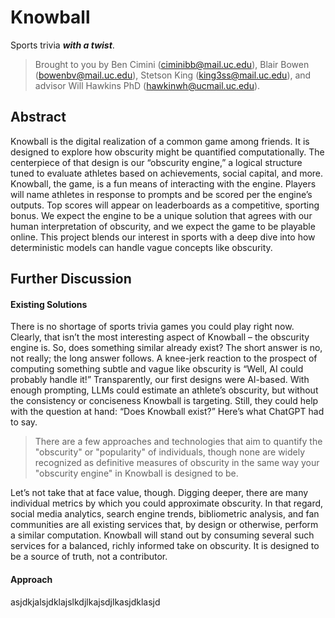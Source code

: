 # Knowball

Sports trivia ***with a twist***.

> Brought to you by Ben Cimini (ciminibb@mail.uc.edu), Blair Bowen (bowenbv@mail.uc.edu), Stetson King (king3ss@mail.uc.edu),
> and advisor Will Hawkins PhD (hawkinwh@ucmail.uc.edu).

## Abstract

Knowball is the digital realization of a common game among friends. It is designed to explore how obscurity might be quantified
computationally. The centerpiece of that design is our “obscurity engine,” a logical structure tuned to evaluate athletes based
on achievements, social capital, and more. Knowball, the game, is a fun means of interacting with the engine. Players will name
athletes in response to prompts and be scored per the engine’s outputs. Top scores will appear on leaderboards as a competitive,
sporting bonus. We expect the engine to be a unique solution that agrees with our human interpretation of obscurity, and we expect
the game to be playable online. This project blends our interest in sports with a deep dive into how deterministic models can
handle vague concepts like obscurity.

## Further Discussion

#### Existing Solutions

There is no shortage of sports trivia games you could play right now. Clearly, that isn’t the most interesting aspect of Knowball –
the obscurity engine is. So, does something similar already exist? The short answer is no, not really; the long answer follows. A
knee-jerk reaction to the prospect of computing something subtle and vague like obscurity is “Well, AI could probably handle it!”
Transparently, our first designs were AI-based. With enough prompting, LLMs could estimate an athlete’s obscurity, but without the
consistency or conciseness Knowball is targeting. Still, they could help with the question at hand: “Does Knowball exist?” Here’s what
ChatGPT had to say.

> There are a few approaches and technologies that aim to quantify the "obscurity" or "popularity" of individuals, though none are
> widely recognized as definitive measures of obscurity in the same way your "obscurity engine" in Knowball is designed to be.

Let’s not take that at face value, though. Digging deeper, there are many individual metrics by which you could approximate obscurity.
In that regard, social media analytics, search engine trends, bibliometric analysis, and fan communities are all existing services that,
by design or otherwise, perform a similar computation. Knowball will stand out by consuming several such services for a balanced, richly
informed take on obscurity. It is designed to be a source of truth, not a contributor.


#### Approach

asjdkjalsjdklajslkdjlkajsdjlkasjdklasjd
